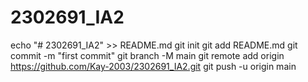 # 2302691_IA2
echo "# 2302691_IA2" >> README.md
git init
git add README.md
git commit -m "first commit"
git branch -M main
git remote add origin https://github.com/Kay-2003/2302691_IA2.git
git push -u origin main
